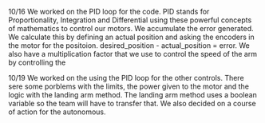 10/16
We worked on the PID loop for the code. PID stands for Proportionality, Integration and Differential
using these powerful concepts of mathematics to control our motors.
    We accumulate the error generated. We calculate this by defining an actual position and asking the encoders
    in the motor for the positoion. desired_position - actual_position = error.
    We also have a multiplication factor that we use to control the speed of the arm by controlling the

10/19
We worked on the using the PID loop for the other controls. There sere some porblems with the limits,
the power given to the motor and the logic with the landing arm method. The landing arm method uses a boolean variable
so the team will have to transfer that. We also decided on a course of action for the autonomous.